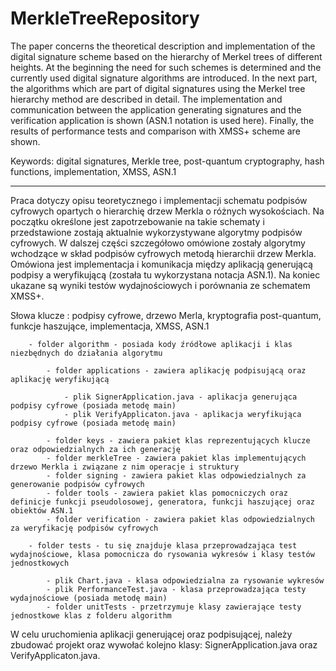 # MerkleTreeRepository
The paper concerns the theoretical description and implementation of the digital signature scheme based on the hierarchy of Merkel trees of different heights. At the beginning the need for such schemes is determined and the currently used digital signature algorithms are introduced. In the next part, the algorithms which are part of digital signatures using the Merkel tree hierarchy method are described in detail. The implementation and communication between the application generating signatures and the verification application is shown (ASN.1 notation is used here). Finally, the results of performance tests and comparison with XMSS+ scheme are shown.

Keywords: digital signatures, Merkle tree, post-quantum cryptography, hash functions, implementation, XMSS, ASN.1

---------------------------------------------------------------------------------------------------------------------------

Praca dotyczy opisu teoretycznego i implementacji schematu podpisów cyfrowych opartych o hierarchię drzew Merkla o różnych wysokościach. Na początku określone jest zapotrzebowanie na takie schematy i przedstawione zostają aktualnie wykorzystywane algorytmy podpisów cyfrowych. W dalszej części szczegółowo omówione zostały algorytmy wchodzące w skład podpisów cyfrowych metodą hierarchii drzew Merkla. Omówiona jest implementacja i komunikacja między aplikacją generującą podpisy a weryfikującą (została tu wykorzystana notacja ASN.1). Na koniec ukazane są wyniki testów wydajnościowych i porównania ze schematem XMSS+.

Słowa klucze : podpisy cyfrowe, drzewo Merla, kryptografia post-quantum, funkcje haszujące, implementacja, XMSS, ASN.1



    	- folder algorithm - posiada kody źródłowe aplikacji i klas niezbędnych do działania algorytmu

            - folder applications - zawiera aplikację podpisującą oraz aplikację weryfikującą

                - plik SignerApplication.java - aplikacja generująca podpisy cyfrowe (posiada metodę main)
                - plik VerifyApplicaton.java - aplikacja weryfikująca podpisy cyfrowe (posiada metodę main)

            - folder keys - zawiera pakiet klas reprezentujących klucze oraz odpowiedzialnych za ich generację
            - folder merkleTree - zawiera pakiet klas implementujących drzewo Merkla i związane z nim operacje i struktury
            - folder signing - zawiera pakiet klas odpowiedzialnych za generowanie podpisów cyfrowych
            - folder tools - zawiera pakiet klas pomocniczych oraz definicje funkcji pseudolosowej, generatora, funkcji haszującej oraz obiektów ASN.1
            - folder verification - zawiera pakiet klas odpowiedzialnych za weryfikację podpisów cyfrowych

        - folder tests - tu się znajduje klasa przeprowadzająca test wydajnościowe, klasa pomocnicza do rysowania wykresów i klasy testów jednostkowych

            - plik Chart.java - klasa odpowiedzialna za rysowanie wykresów
            - plik PerformanceTest.java - klasa przeprowadzająca testy wydajnościowe (posiada metodę main)
            - folder unitTests - przetrzymuje klasy zawierające testy jednostkowe klas z folderu algorithm


W celu uruchomienia aplikacji generującej oraz podpisującej, należy zbudować projekt oraz wywołać kolejno klasy: SignerApplication.java oraz VerifyApplicaton.java.
